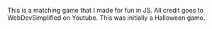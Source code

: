 This is a matching game that I made for fun in JS. All credit goes to WebDevSimplified on Youtube. This was initially a Halloween game.
